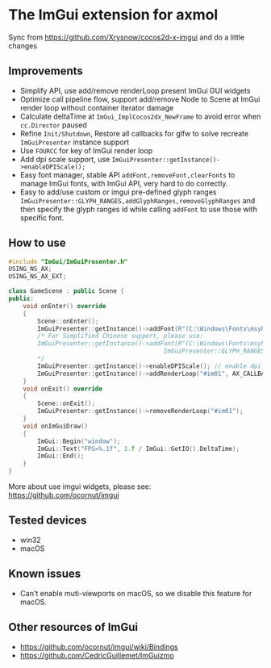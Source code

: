 # The ImGui extension for axmol
Sync from https://github.com/Xrysnow/cocos2d-x-imgui and do a little changes

## Improvements
* Simplify API, use add/remove renderLoop present ImGui GUI widgets
* Optimize call pipeline flow, support add/remove Node to Scene at ImGui render loop without container iterator damage
* Calculate deltaTime at ```ImGui_ImplCocos2dx_NewFrame``` to avoid error when ```cc.Director``` paused
* Refine ```Init/Shutdown```, Restore all callbacks for glfw to solve recreate ```ImGuiPresenter``` instance support
* Use ```FOURCC``` for key of ImGui render loop
* Add dpi scale support, use ```ImGuiPresenter::getInstance()->enableDPIScale();```
* Easy font manager, stable API ```addFont,removeFont,clearFonts``` to manage ImGui fonts, with ImGui API, very hard to do correctly.
* Easy to add/use custom or imgui pre-defined glyph ranges ```ImGuiPresenter::GLYPH_RANGES,addGlyphRanges,removeGlyphRanges```
and then specify the glyph ranges id while calling `addFont` to use those with specific font.

## How to use
```cpp
#include "ImGui/ImGuiPresenter.h"
USING_NS_AX;
USING_NS_AX_EXT;

class GameScene : public Scene {
public:
    void onEnter() override
    {
        Scene::onEnter();
        ImGuiPresenter::getInstance()->addFont(R"(C:\Windows\Fonts\msyh.ttc)");
        /* For Simplified Chinese support, please use:
        ImGuiPresenter::getInstance()->addFont(R"(C:\Windows\Fonts\msyh.ttc)", ImGuiPresenter::DEFAULT_FONT_SIZE,
                                           ImGuiPresenter::GLYPH_RANGES::CHINESE_GENERAL);
        */
        ImGuiPresenter::getInstance()->enableDPIScale(); // enable dpi scale for 4K display support, depends at least one valid ttf/ttc font was added.
        ImGuiPresenter::getInstance()->addRenderLoop("#im01", AX_CALLBACK_0(GameScene::onImGuiDraw, this), this);
    }
    void onExit() override
    {
        Scene::onExit();
        ImGuiPresenter::getInstance()->removeRenderLoop("#im01");
    }
    void onImGuiDraw()
    {
        ImGui::Begin("window");
        ImGui::Text("FPS=%.1f", 1.f / ImGui::GetIO().DeltaTime);
        ImGui::End();
    }
}

```
More about use imgui widgets, please see: https://github.com/ocornut/imgui

## Tested devices
* win32
* macOS

## Known issues
* Can't enable muti-viewports on macOS, so we disable this feature for macOS.

## Other resources of ImGui
* https://github.com/ocornut/imgui/wiki/Bindings
* https://github.com/CedricGuillemet/ImGuizmo
